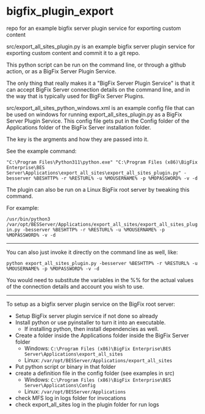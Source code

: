 # bigfix_plugin_export

repo for an example bigfix server plugin service for exporting custom content

src/export_all_sites_plugin.py is an example bigfix server plugin service for exporting custom content and commit it to a git repo.

This python script can be run on the command line, or through a github action, or as a BigFix Server Plugin Service.

The only thing that really makes it a "BigFix Server Plugin Service" is that it can accept BigFix Server connection details on the command line, and in the way that is typically used for BigFix Server Plugins.

src/export_all_sites_python_windows.xml is an example config file that can be used on windows for running export_all_sites_plugin.py as a BigFix Server Plugin Service. This config file gets put in the Config folder of the Applications folder of the BigFix Server installation folder.

The key is the argments and how they are passed into it.

See the example command:

`"C:\Program Files\Python311\python.exe" "C:\Program Files (x86)\BigFix Enterprise\BES Server\Applications\export_all_sites\export_all_sites_plugin.py" -besserver %BESHTTP% -r %RESTURL% -u %MOUSERNAME% -p %MOPASSWORD% -v -d`

The plugin can also be run on a Linux BigFix root server by tweaking this command.

For example:

`/usr/bin/python3 /var/opt/BESServer/Applications/export_all_sites/export_all_sites_plugin.py -besserver %BESHTTP% -r %RESTURL% -u %MOUSERNAME% -p %MOPASSWORD% -v -d`

---

You can also just invoke it directly on the command line as well, like:

`python export_all_sites_plugin.py -besserver %BESHTTP% -r %RESTURL% -u %MOUSERNAME% -p %MOPASSWORD% -v -d`

You would need to substitute the variables in the %% for the actual values of the connection details and account you wish to use.

---

To setup as a bigfix server plugin service on the BigFix root server:

- Setup BigFix server plugin service if not done so already
- Install python or use pyinstaller to turn it into an executable.
  - If installing python, then install dependencies as well.
- Create a folder inside the Applications folder inside the BigFix Server folder
  - Windows: `C:\Program Files (x86)\BigFix Enterprise\BES Server\Applications\export_all_sites`
  - Linux: `/var/opt/BESServer/Applications/export_all_sites`
- Put python script or binary in that folder
- create a definition file in the config folder (see examples in src)
  - Windows: `C:\Program Files (x86)\BigFix Enterprise\BES Server\Applications\Config`
  - Linux: `/var/opt/BESServer/Applications`
- check MFS log in logs folder for invocations
- check export_all_sites log in the plugin folder for run logs
